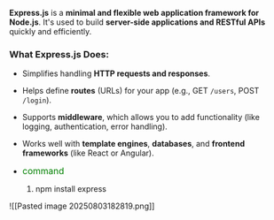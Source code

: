**Express.js** is a **minimal and flexible web application framework for Node.js**. It's used to build **server-side applications and RESTful APIs** quickly and efficiently.

### What Express.js Does:
- Simplifies handling **HTTP requests and responses**.
- Helps define **routes** (URLs) for your app (e.g., GET `/users`, POST `/login`).
- Supports **middleware**, which allows you to add functionality (like logging, authentication, error handling).
- Works well with **template engines**, **databases**, and **frontend frameworks** (like React or Angular).

- <span style="font-size:16px; color:green;">command</span>
	1. npm install express

![[Pasted image 20250803182819.png]]